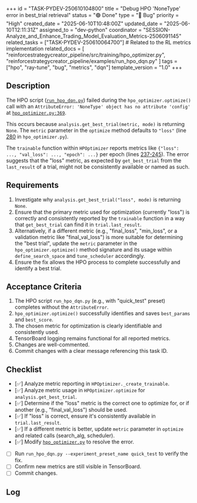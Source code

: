 +++
id = "TASK-PYDEV-250610104800"
title = "Debug HPO 'NoneType' error in best_trial retrieval"
status = "🟢 Done"
type = "🐞 Bug"
priority = "High"
created_date = "2025-06-10T10:48:00Z"
updated_date = "2025-06-10T12:11:31Z"
assigned_to = "dev-python"
coordinator = "SESSION-Analyze_and_Enhance_Trading_Model_Evaluation_Metrics-2506091145"
related_tasks = ["TASK-PYDEV-250610064700"] # Related to the RL metrics implementation
related_docs = [
    "reinforcestrategycreator_pipeline/src/training/hpo_optimizer.py",
    "reinforcestrategycreator_pipeline/examples/run_hpo_dqn.py"
]
tags = ["hpo", "ray-tune", "bug", "metrics", "dqn"]
template_version = "1.0"
+++

## Description

The HPO script ([`run_hpo_dqn.py`](reinforcestrategycreator_pipeline/examples/run_hpo_dqn.py)) failed during the `hpo_optimizer.optimize()` call with an `AttributeError: 'NoneType' object has no attribute 'config'` at [`hpo_optimizer.py:369`](reinforcestrategycreator_pipeline/src/training/hpo_optimizer.py:369).

This occurs because `analysis.get_best_trial(metric, mode)` is returning `None`. The `metric` parameter in the `optimize` method defaults to `"loss"` (line [280](reinforcestrategycreator_pipeline/src/training/hpo_optimizer.py:280) in `hpo_optimizer.py`).

The `trainable` function within `HPOptimizer` reports metrics like `{"loss": ..., "val_loss": ..., "epoch": ...}` per epoch (lines [237-245](reinforcestrategycreator_pipeline/src/training/hpo_optimizer.py:237-245)). The error suggests that the "loss" metric, as expected by `get_best_trial` from the `last_result` of a trial, might not be consistently available or named as such.

## Requirements

1.  Investigate why `analysis.get_best_trial("loss", mode)` is returning `None`.
2.  Ensure that the primary metric used for optimization (currently "loss") is correctly and consistently reported by the `trainable` function in a way that `get_best_trial` can find it in `trial.last_result`.
3.  Alternatively, if a different metric (e.g., "final_loss", "min_loss", or a validation metric like "final_val_loss") is more suitable for determining the "best trial", update the `metric` parameter in the `hpo_optimizer.optimize()` method signature and its usage within `define_search_space` and `tune_scheduler` accordingly.
4.  Ensure the fix allows the HPO process to complete successfully and identify a best trial.

## Acceptance Criteria

1.  The HPO script `run_hpo_dqn.py` (e.g., with "quick_test" preset) completes without the `AttributeError`.
2.  `hpo_optimizer.optimize()` successfully identifies and saves `best_params` and `best_score`.
3.  The chosen metric for optimization is clearly identifiable and consistently used.
4.  TensorBoard logging remains functional for all reported metrics.
5.  Changes are well-commented.
6.  Commit changes with a clear message referencing this task ID.

## Checklist

- [✅] Analyze metric reporting in `HPOptimizer._create_trainable`.
- [✅] Analyze metric usage in `HPOptimizer.optimize` for `analysis.get_best_trial`.
- [✅] Determine if the "loss" metric is the correct one to optimize for, or if another (e.g., "final_val_loss") should be used.
- [✅] If "loss" is correct, ensure it's consistently available in `trial.last_result`.
- [✅] If a different metric is better, update `metric` parameter in `optimize` and related calls (search_alg, scheduler).
- [✅] Modify [`hpo_optimizer.py`](reinforcestrategycreator_pipeline/src/training/hpo_optimizer.py) to resolve the error.
- [ ] Run `run_hpo_dqn.py --experiment_preset_name quick_test` to verify the fix.
- [ ] Confirm new metrics are still visible in TensorBoard.
- [ ] Commit changes.

## Log